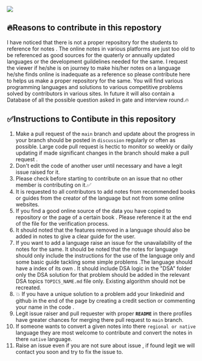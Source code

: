 ![](https://user-images.githubusercontent.com/1830380/193360152-0902f5c1-2565-45ae-9975-aa44a0c2c933.png)

## 🔥Reasons to contribute in this repostory

I have noticed that there is not a proper repository for the students to reference for notes . The online notes in various platforms are just too old to be referenced as good sources for the quaterly or annually updated languages or the development guildelines needed for the same. I request the viewer if he/she is on journey to make his/her notes on a language he/she finds online is inadequate as a reference so please contribute here to helps us make a proper repository for the same. You will find various programming languages and solutions to various competitive problems solved by contributors in various sites. In future it will also contain a Database of all the possible question asked in gate and interview round.🔥

## ✅Instructions to Contibute in this repository 

1. Make a pull request of the `main` branch and update about the progress in your branch should be posted in `discussion` regularly or often as possible. Large code pull request is hectic to monitor so weekly or daily updating if made significant changes in the branch should make a pull request .
2. Don't edit the code of another user until necessary and have a legit issue raised for it.
3. Please check before starting to contribute on an issue that no other member is contributing on it.✅
4. It is requested to all contributors to add notes from recommended books or guides from the creator of the language but not from some online websites.
5. If you find a good online source of the data you have copied to repository or the page of a certain book . Please reference it at the end of the file for the  verification process. 
6. It should noted that the features removed in a language should also be added in notes to give a clear guide for the user. 
7. If you want to add a language raise an issue for the unavailability of the notes for the same. It should be noted that the notes for language should only include the instructions for the use of the language only and some basic guide tackling some simple problems .The language should have a index of its own . It should include DSA logic in the "DSA" folder only the DSA solution for that problem should be added in the relevant DSA topics `TOPICS_NAME.md` file only. Existing algorithm should not be recreated.
8. 💥 If you have a unique solution to a problem add your linkedinid and github in the end of the page by creating a credit section or commenting your name in the code .
9. Legit issue raiser and pull requester with proper **`README`** in there profiles have greater chances for merging there pull request to `main` branch.
10. If someone wants to convert a given notes into there `regional or native` language they are most welcome to contribute and convert the notes in there `native` language.
11. Raise an issue even if you are not sure about issue , if found legit we will contact you soon and try to fix the issue to.
